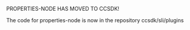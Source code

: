 PROPERTIES-NODE HAS MOVED TO CCSDK!

The code for properties-node is now in the repository ccsdk/sli/plugins
